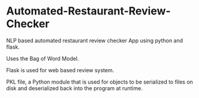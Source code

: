 # Automated-Restaurant-Review-Checker

NLP based automated restaurant review checker App using python and flask.

Uses the Bag of Word Model.

Flask is used for web based review system.

PKL file, a Python module that is used for objects to be serialized to files on disk
and deserialized back into the program at runtime.
